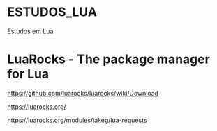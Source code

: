 # ESTUDOS_LUA
Estudos em Lua

# LuaRocks - The package manager for Lua

https://github.com/luarocks/luarocks/wiki/Download

https://luarocks.org/

https://luarocks.org/modules/jakeg/lua-requests
